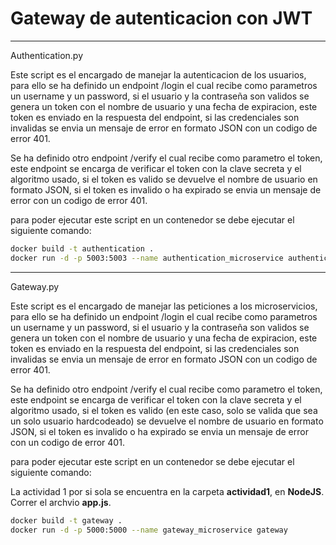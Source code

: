 # Gateway de autenticacion con JWT


---

Authentication.py

Este script es el encargado de manejar la autenticacion de los usuarios, para ello se ha definido un endpoint /login el cual recibe como parametros
un username y un password, si el usuario y la contraseña son validos se genera un token con el nombre de usuario y una fecha de expiracion, este token
es enviado en la respuesta del endpoint, si las credenciales son invalidas se envia un mensaje de error en formato JSON con un codigo de error 401.

Se ha definido otro endpoint /verify el cual recibe como parametro el token, este endpoint se encarga de verificar el token con la clave secreta y el
algoritmo usado, si el token es valido se devuelve el nombre de usuario en formato JSON, si el token es invalido o ha expirado se envia un mensaje de
error con un codigo de error 401.

para poder ejecutar este script en un contenedor se debe ejecutar el siguiente comando:

```bash
docker build -t authentication .
docker run -d -p 5003:5003 --name authentication_microservice authentication
```

---

Gateway.py

Este script es el encargado de manejar las peticiones a los microservicios, para ello se ha definido un endpoint /login el cual recibe como parametros
un username y un password, si el usuario y la contraseña son validos se genera un token con el nombre de usuario y una fecha de expiracion, este token
es enviado en la respuesta del endpoint, si las credenciales son invalidas se envia un mensaje de error en formato JSON con un codigo de error 401.

Se ha definido otro endpoint /verify el cual recibe como parametro el token, este endpoint se encarga de verificar el token con la clave secreta y el
algoritmo usado, si el token es valido (en este caso, solo se valida que sea un solo usuario hardcodeado) se devuelve el nombre de usuario en formato JSON, si el token es invalido o ha expirado se envia un mensaje de
error con un codigo de error 401.

para poder ejecutar este script en un contenedor se debe ejecutar el siguiente comando:

La actividad 1 por si sola se encuentra en la carpeta **actividad1**, en **NodeJS**. Correr el archvio **app.js**. 
```bash
docker build -t gateway .
docker run -d -p 5000:5000 --name gateway_microservice gateway
```
